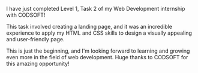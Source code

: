 I have just completed Level 1, Task 2 of my Web Development internship with CODSOFT!

This task involved creating a landing page, and it was an incredible experience to apply my HTML and CSS skills to design a visually appealing and user-friendly page.

This is just the beginning, and I'm looking forward to learning and growing even more in the field of web development. Huge thanks to CODSOFT for this amazing opportunity!
